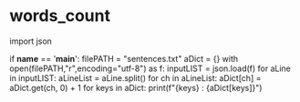 # words_count

import json

if __name__ == '__main__':
    filePATH = "sentences.txt"
    aDict = {}
    with open(filePATH,"r",encoding="utf-8") as f:
        inputLIST = json.load(f)
        for aLine in inputLIST:
            aLineList = aLine.split()
            for ch in aLineList:
                aDict[ch] = aDict.get(ch, 0) + 1
        for keys in aDict:
        print(f"{keys} : {aDict[keys]}")
        
